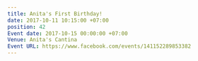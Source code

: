 ```yaml
---
title: Anita's First Birthday!
date: 2017-10-11 10:15:00 +07:00
position: 42
Event date: 2017-10-15 00:00:00 +07:00
Venue: Anita's Cantina
Event URL: https://www.facebook.com/events/141152289853382
---
```


